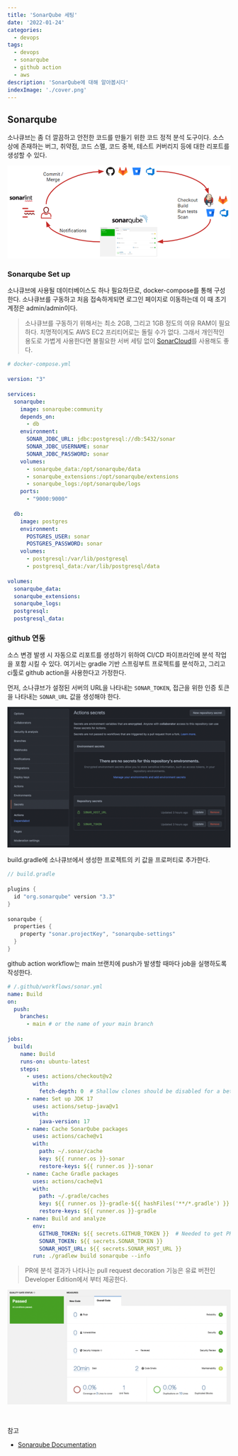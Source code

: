 ```yaml
---
title: 'SonarQube 세팅'
date: '2022-01-24'
categories:
  - devops
tags:
  - devops
  - sonarqube
  - github action
  - aws
description: 'SonarQube에 대해 알아봅시다'
indexImage: './cover.png'
---
```


## Sonarqube  

소나큐브는 좀 더 깔끔하고 안전한 코드를 만들기 위한 코드 정적 분석 도구이다. 
소스 상에 존재하는 버그, 취약점, 코드 스멜, 코드 중복, 테스트 커버리지 등에 대한 리포트를 생성할 수 있다. 

![dev-cycle](dev-cycle.png)

### Sonarqube Set up 

소나큐브에 사용될 데이터베이스도 하나 필요하므로, docker-compose를 통해 구성한다. 
소나큐브를 구동하고 처음 접속하게되면 로그인 페이지로 이동하는데 이 때 초기 계정은 admin/admin이다. 

> 소나큐브를 구동하기 위해서는 최소 2GB, 그리고 1GB 정도의 여유 RAM이 필요하다. 치명적이게도 AWS EC2 프리티어로는 돌릴 수가 없다. 그래서 개인적인 용도로 가볍게 사용한다면 불필요한 서버 세팅 없이 [SonarCloud](https://sonarcloud.io/)를 사용해도 좋다. 

``` yml
# docker-compose.yml

version: "3"

services:
  sonarqube:
    image: sonarqube:community
    depends_on:
      - db
    environment:
      SONAR_JDBC_URL: jdbc:postgresql://db:5432/sonar
      SONAR_JDBC_USERNAME: sonar
      SONAR_JDBC_PASSWORD: sonar
    volumes:
      - sonarqube_data:/opt/sonarqube/data
      - sonarqube_extensions:/opt/sonarqube/extensions
      - sonarqube_logs:/opt/sonarqube/logs
    ports:
      - "9000:9000"

  db:
    image: postgres
    environment:
      POSTGRES_USER: sonar
      POSTGRES_PASSWORD: sonar
    volumes:
      - postgresql:/var/lib/postgresql
      - postgresql_data:/var/lib/postgresql/data

volumes:
  sonarqube_data:
  sonarqube_extensions:
  sonarqube_logs:
  postgresql:
  postgresql_data:

```

### github 연동  

소스 변경 발생 시 자동으로 리포트를 생성하기 위하여 CI/CD 파이프라인에 분석 작업을 포함 시킬 수 있다. 여기서는 gradle 기반 스프링부트 프로젝트를 분석하고, 그리고 ci툴로 github action을 사용한다고 가정한다. 

먼저, 소나큐브가 설정된 서버의 URL을 나타내는 ```SONAR_TOKEN```, 접근을 위한 인증 토큰을 나타내는 ```SONAR_URL``` 값을 생성해야 한다.

![actions-secrets](actions-secrets.png)

build.gradle에 소나큐브에서 생성한 프로젝트의 키 값을 프로퍼티로 추가한다. 

``` groovy
// build.gradle

plugins {
  id "org.sonarqube" version "3.3"
}

sonarqube {
  properties {
    property "sonar.projectKey", "sonarqube-settings"
  }
}
```

github action workflow는 main 브랜치에 push가 발생할 때마다 job을 실행하도록 작성한다.

``` yml
# /.github/workflows/sonar.yml
name: Build
on:
  push:
    branches:
      - main # or the name of your main branch

jobs:
  build:
    name: Build
    runs-on: ubuntu-latest
    steps:
      - uses: actions/checkout@v2
        with:
          fetch-depth: 0  # Shallow clones should be disabled for a better relevancy of analysis
      - name: Set up JDK 17
        uses: actions/setup-java@v1
        with:
          java-version: 17
      - name: Cache SonarQube packages
        uses: actions/cache@v1
        with:
          path: ~/.sonar/cache
          key: ${{ runner.os }}-sonar
          restore-keys: ${{ runner.os }}-sonar
      - name: Cache Gradle packages
        uses: actions/cache@v1
        with:
          path: ~/.gradle/caches
          key: ${{ runner.os }}-gradle-${{ hashFiles('**/*.gradle') }}
          restore-keys: ${{ runner.os }}-gradle
      - name: Build and analyze
        env:
          GITHUB_TOKEN: ${{ secrets.GITHUB_TOKEN }}  # Needed to get PR information, if any
          SONAR_TOKEN: ${{ secrets.SONAR_TOKEN }}
          SONAR_HOST_URL: ${{ secrets.SONAR_HOST_URL }}
        run: ./gradlew build sonarqube --info
```

> PR에 분석 결과가 나타나는 pull request decoration 기능은 유료 버전인 Developer Edition에서 부터 제공한다.

![sonarqube-report](sonarqube-report.png)

<br/>

참고
- [Sonarqube Documentation](https://docs.sonarqube.org/latest/)
